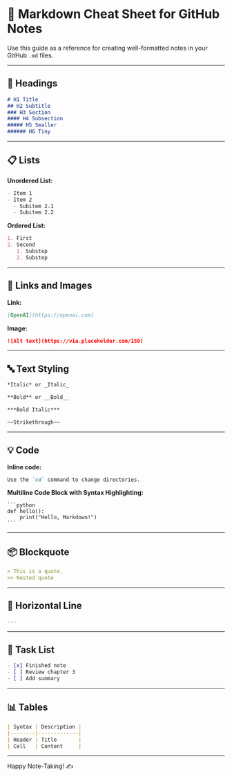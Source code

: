 # 📘 Markdown Cheat Sheet for GitHub Notes

Use this guide as a reference for creating well-formatted notes in your GitHub `.md` files.

---

## 🧾 Headings

```markdown
# H1 Title
## H2 Subtitle
### H3 Section
#### H4 Subsection
##### H5 Smaller
###### H6 Tiny
```

---

## 📋 Lists

**Unordered List:**

```markdown
- Item 1
- Item 2
  - Subitem 2.1
  - Subitem 2.2
```

**Ordered List:**

```markdown
1. First
2. Second
   1. Substep
   2. Substep
```

---

## 🔗 Links and Images

**Link:**

```markdown
[OpenAI](https://openai.com)
```

**Image:**

```markdown
![Alt text](https://via.placeholder.com/150)
```

---

## 🔤 Text Styling

```markdown
*Italic* or _Italic_

**Bold** or __Bold__

***Bold Italic***

~~Strikethrough~~
```

---

## 💡 Code

**Inline code:**

```markdown
Use the `cd` command to change directories.
```

**Multiline Code Block with Syntax Highlighting:**

<pre><code>```python
def hello():
    print("Hello, Markdown!")
```</code></pre>

---

## 📦 Blockquote

```markdown
> This is a quote.
>> Nested quote
```

---

## 📐 Horizontal Line

```markdown
---
```

---

## 🧠 Task List

```markdown
- [x] Finished note
- [ ] Review chapter 3
- [ ] Add summary
```

---

## 📊 Tables

```markdown
| Syntax | Description |
|--------|-------------|
| Header | Title       |
| Cell   | Content     |
```

---

Happy Note-Taking! ✍️
